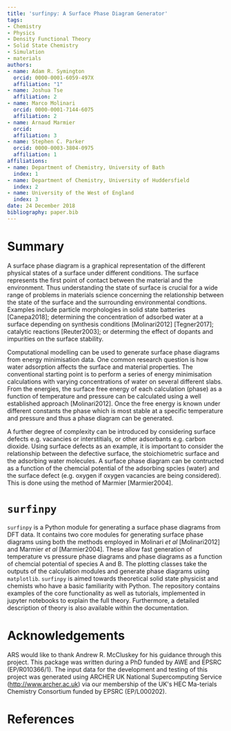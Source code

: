 ```yaml
---
title: 'surfinpy: A Surface Phase Diagram Generator'
tags:
- Chemistry
- Physics
- Density Functional Theory
- Solid State Chemistry
- Simulation
- materials
authors:
- name: Adam R. Symington
  orcid: 0000-0001-6059-497X
  affiliation: "1"
- name: Joshua Tse
  affiliation: 2
- name: Marco Molinari
  orcid: 0000-0001-7144-6075
  affiliation: 2
- name: Arnaud Marmier
  orcid: 
  affiliation: 3
- name: Stephen C. Parker
  orcid: 0000-0003-3804-0975
  affiliation: 1
affiliations:
- name: Department of Chemistry, University of Bath
  index: 1
- name: Department of Chemistry, University of Huddersfield
  index: 2
- name: University of the West of England
  index: 3
date: 24 December 2018
bibliography: paper.bib
---
```


# Summary

A surface phase diagram is a graphical representation of the different physical states of a surface under different conditions. 
The surface represents the first point of contact between the material and the environment. 
Thus understanding the state of surface is crucial for a wide range of problems in materials science concerning the relationship between 
the state of the surface and the surrounding environmental condtions. 
Examples include particle morphologies in solid state batteries [Canepa2018]; 
determining the concentration of adsorbed water at a surface depending on synthesis conditions [Molinari2012] [Tegner2017]; 
catalytic reactions [Reuter2003]; or determing the effect of dopants and impurities on the surface stability.  

Computational modelling can be used to generate surface phase diagrams from energy minimisation data.
One common research question is how water adsorption affects the surface and material properties. 
The conventional starting point is to perform a series of energy minimisation calculations with varying concentrations of water on several different slabs. 
From the energies, the surface free energy of each calculation (phase) as a function of temperature and pressure can be calculated using a well established approach [Molinari2012]. 
Once the free energy is known under different constants the phase which is most stable at a specific temperature and pressure and thus a phase diagram can be generated.

A further degree of complexity can be introduced by considering surface defects e.g. vacancies or interstitials, or other adsorbants e.g. carbon dioxide. 
Using surface defects as an example, it is important to consider the relationship between the defective surface, the stoichiometric surface and the adsorbing water molecules. 
A surface phase diagram can be contructed as a function of the chemcial potential of the adsorbing spcies (water) and the surface defect 
(e.g. oxygen if oxygen vacancies are being considered). This is done using the method of Marmier [Marmier2004]. 


# `surfinpy`

`surfinpy` is a Python module for generating a surface phase diagrams from DFT data. 
It contains two core modules for generating surface phase diagrams using both the methods employed in Molinari *et al* [Molinari2012] and Marmier *et al* [Marmier2004]. 
These allow fast generation of temperature vs pressure phase diagrams and phase diagrams as a function of chemcial potential of species A and B. 
The plotting classes take the outputs of the calculation modules and generate phase diagrams using `matplotlib`. 
`surfinpy` is aimed towards theoretical solid state physicist and chemists who have a basic familiarity with Python. 
The repository contains examples of the core functionality as well as tutorials, implemented in jupyter notebooks to explain the full theory.
Furthermore, a detailed description of theory is also available within the documentation. 

# Acknowledgements
  
ARS would like to thank Andrew R. McCluskey for his guidance through this project. This package was written during a PhD funded by AWE and EPSRC (EP/R010366/1). The input
data for the development and testing of this project was generated using ARCHER UK National Supercomputing Service (http://www.archer.ac.uk) via our membership of 
the UK's HEC Ma-terials Chemistry Consortium funded by EPSRC (EP/L000202).

# References